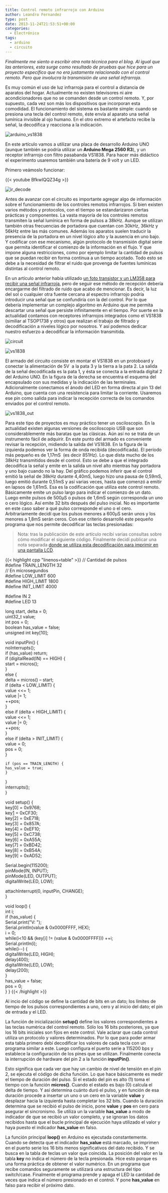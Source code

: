 ```yaml
---
title: Control remoto infrarrojo con Arduino
author: Leandro Fernandez
type: post
date: 2013-11-24T21:53:51+00:00
categories:
  - Electrónica
tags:
  - arduino
  - circuito
---
```


_Finalmente me siento a escribir otra nota técnica para el blog. Al igual que las anteriores, esta surge como resultado de pruebas que hice para un proyecto específico que no era justamente relacionado con el control remoto. Pero que involucra la transmisión de una señal infrarroja._

Es muy común el uso de luz infrarroja para el control a distancia de aparatos del hogar. Actualmente no existen televisores ni aire acondicionadores que no se comanden desde un control remoto. Y, por supuesto, cada vez son más los dispositivos que incorporan esta comodidad. El funcionamiento del sistema es bastante simple: cuando se presiona una tecla del control remoto, éste envía al aparato una señal lumínica invisible al ojo humano. En el otro extremo el artefacto recibe la señal, la decodifica y reacciona a la indicación.

![arduino_vs1838](/2013/11/arduino_vs1838.jpg)

En este artículo vamos a utilizar una placa de desarrollo Arduino UNO (aunque también se podría utilizar un **Arduino Mega 2560 R3**), y un receptor infrarrojo con filtro pasabanda VS1838. Para hacer más didáctico el experimento usaremos también una batería de 9 volt y un LED.

Primero veámoslo funcionar:

{{< youtube BfkwIQQZ34g >}}

![ir_decode](/2013/11/ir_decode.png)

Antes de avanzar con el circuito es importante agregar algo de información sobre el funcionamiento de los controles remotos infrarrojos. Si bien existen varios métodos y protocolos, con el tiempo se estandarizaron ciertas prácticas y componentes. La vasta mayoría de los controles remotos transmiten la señal lumínica en forma de pulsos a 38kHz. Aunque se utilizan también otras frecuencias de portadora que cuentan con 30kHz, 36kHz y 56kHz entre las más comunes. Además los aparatos suelen traducir la presencia de la portadora en un nivel lógico alto y la ausencia en uno bajo. Y codificar con ese mecanismo, algún protocolo de transmisión digital serie que permita identificar el comienzo de la información en el flujo. Y que impone alguna restricciones, como por ejemplo limitar la cantidad de pulsos que se puedan recibir en forma continua a un tiempo acotado. Todo esto se debe a la necesidad de filtrar el ruido que provenga de fuentes lumínicas distintas al control remoto.

En un artículo anterior había utilizado [un foto transistor y un LM358 para recibir una señal infrarroja][1], pero de seguir ese método de recepción debería encargarme del filtrado de ruido que acabo de mencionar. Es decir, la luz del sol o cualquier otra fuente cercana al espectro infrarrojo podría introducir una señal que se confundiría con la del control. Por lo que debería implementar un complejo algoritmo en Arduino que me permita descartar una señal que persiste infinitamente en el tiempo. Por suerte en la actualidad contamos con receptores infrarrojos integrados como el VS1838 (similiar al TSOP1738 y otros) que realizan el trabajo de filtrado y decodificación a niveles lógico por nosotros. Y así podemos dedicar nuestro esfuerzo a decodificar la información transmitida.

![circuit](/2013/11/circuit.png)

![vs1838](/2013/11/vs1838.png)

El armado del circuito consiste en montar el VS1838 en un protoboard y conectar la alimentación de 5V  a la pata 3 y la tierra a la pata 2. La salida de la señal decodificada es la pata 1, y ésta se conecta a la entrada digital 2 del Arduino UNO. En la figura de la derecha se encuentra el esquema del encapsulado con sus medidas y la indicación de las terminales. Adicionalmente conectamos el ánodo del LED en forma directa al pin 13 del Arduino, que cuenta con una resistencia para limitar la corriente. Usaremos ese pin como salida para indicar la recepción correcta de los comandos enviados por el control remoto.

![vs1838_out](/2013/11/vs1838_out.png)

Para este tipo de proyectos es muy práctico tener un osciloscopio. En la actualidad existen algunas versiones de osciloscopio USB que son considerablemente más baratas que las clásicas. Aún así no se trata de un instrumento fácil de adquirir. En este punto del armado es conveniente revisar la recepción, midiendo la salida del VS1838. En la figura de la izquierda podemos ver la forma de onda recibida (decodificada). El período más pequeño es de 1,17mS  (es decir 851Hz). Lo que dista mucho de los 38kHz transmitidos desde el control. Esto se debe a que el integrado decodifica la señal y emite en la salida un nivel alto mientras hay portadora y uno bajo cuando no la hay. Del gráfico podemos inferir que el control emitió la señal de 38kHz durante 4,40mS, luego hizo una pausa de 0,59mS, luego emitió durante 0,51mS y así varias veces, hasta que comenzó a emitir en lapsos de 1,61mS. Esa es la codificación que utiliza este control remoto. Básicamente emite un pulso largo para indicar el comienzo de un dato. Luego emite pulsos de 500µS o pulsos de 1,6mS según corresponda un uno o cero lógico. Así emite 32 bits después del pulso inicial. No es importante en este caso saber a qué pulso corresponde el uno o el cero. Arbitrariamente decidí que los pulsos menores a 600µS serán unos y los menores a 1,8mS serán ceros. Con ese criterio desarrollé este pequeño programa que nos permite decodificar las teclas presionadas:

> Nota: tras la publicación de este artículo recibí varias consultas sobre cómo modificar el siguiente código. Finalmente decidí publicar una nota separada [donde se utiliza esta decodificación para imprimir en una pantalla LCD](arduino-control-remoto-infrarrojo-y-lcd).

{{< highlight cpp "linenos=table" >}}
// Cantidad de pulsos  
#define TRAIN_LENGTH 32  
// En microsegundos  
#define LOW_LIMIT 600  
#define HIGH_LIMIT 1800  
#define INIT_LIMIT 4000

#define IN 2  
#define LED 13

long start, delta = 0;  
uint32_t value;  
int pos = 0;  
boolean has_value = false;  
unsigned int key[10];

void inputPin() {  
  noInterrupts();  
  if (has_value) return;  
  if (digitalRead(IN) == HIGH) {  
    start = micros();  
  }  
  else {  
    delta = micros() &#8211; start;  
    if (delta < LOW_LIMIT) {  
      value <<= 1;  
      value |= 1;  
      ++pos;  
    }  
    else if (delta < HIGH_LIMIT) {  
      value <<= 1;  
      value |= 0;  
      ++pos;  
    }  
    else if (delta > INIT_LIMIT) {  
      value = 0;  
      pos = 0;  
    }

    if (pos == TRAIN_LENGTH) {  
    has_value = true;  
    }  
  }  
  interrupts();  
}

void setup() {  
  key[0] = 0x9768;  
  key[1] = 0xCF30;  
  key[2] = 0xE718;  
  key[3] = 0x857A;  
  key[4] = 0xEF10;  
  key[5] = 0xC738;  
  key[6] = 0xA55A;  
  key[7] = 0xBD42;  
  key[8] = 0xB54A;  
  key[9] = 0xAD52;
  
  Serial.begin(115200);  
  pinMode(IN, INPUT);  
  pinMode(LED, OUTPUT);  
  digitalWrite(LED, LOW);
  
  attachInterrupt(0, inputPin, CHANGE);  
}

void loop() {  
  int i;  
  if (has_value) {  
    Serial.print("V: ");  
    Serial.println(value & 0x0000FFFF, HEX);  
    i = 0;  
    while(i<10 && (key[i] != (value & 0x0000FFFF))) ++i;  
    Serial.println(i);  
    while(i--) {  
      digitalWrite(LED, HIGH);  
      delay(400);  
      digitalWrite(LED, LOW);  
      delay(200);  
    }  
    has_value = false;  
    pos = 0;  
  } 
} 
{{< /highlight >}}

Al incio del código se define la cantidad de bits en un dato; los límites de tiempo de los pulsos correspondientes a uno, cero y al inicio del dato; el pin de entrada y el LED.

La función de inicialización **setup()** define los valores correspondientes a las teclas numérica del control remoto. Sólo los 16 bits posteriores, ya que los 16 bits iniciales son fijos en este control. Vale aclarar que cada control utiliza un protocolo y valores determinados. Por lo que para poder armar esta tabla primero debí decodificar los valores de cada tecla con un programa similar a este. Luego configura el puerto serie a 115200 bps y establece la configuración de los pines que se utilizan. Finalmente conecta la interrupción de hardware del pin 2 a la función **inputPin()**.

Esto significa que cada ver que hay un cambio de nivel de tensión en el pin 2, se ejecuta el código de dicha función. Lo que hace básicamente es medir el tiempo de duración del pulso. Si el estado del pin es alto (1) toma el tiempo con la función **micros()**. Cuando el estado es bajo (0) calcula el delta de tiempo. Y así determina cuánto duró el pulso, y en función de esa duración procede a insertar un uno o un cero en la variable **value** y desplazar hacia la izquierda hasta completar los 32 bits. Cuando la duración determina que se recibió el pulso de inicio, pone **value** y **pos** en cero para asegurar el sincronismo. Se utiliza un la variable **has_value** a modo de indicador de que se recibió un valor completo, y se ignoran los datos recibidos hasta que el bucle principal de ejecución haya utilizado el valor y haya puesto el indicador **has_value** en falso.

La función principal **loop()** en Arduino es ejecutada constantemente. Cuando se detecta que el indicador **has_value** está marcado, se imprimen en el puerto serie los 16 bits menos significativos del dato recibido. Y se busca en la tabla de teclas un valor que coincida. La posición del valor en la tabla **key** no indica el número de la tecla presionada. Hice esto porque es una forma práctica de obtener el valor numérico. En un programa que recibe comandos seguramente se utilizará una estructura del tipo switch/case. Finalmente el programa prende y apaga el LED la cantidad de veces que indica el número presionado en el control. Y pone **has_value** en falso para recibir el próximo dato.

 [1]: /lm358-amplificando-fototransistor-ir
